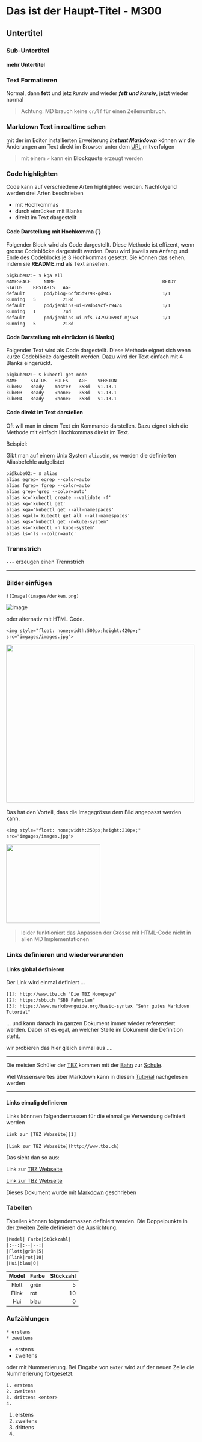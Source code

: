 # Das ist der Haupt-Titel - M300

## Untertitel

### Sub-Untertitel

#### mehr Untertitel

### Text Formatieren

Normal, dann **fett** und jetz *kursiv* und wieder  ***fett und kursiv***, jetzt wieder normal

> Achtung: MD brauch keine `cr/lf` für einen Zeilenumbruch. 

### Markdown Text in realtime sehen

mit der im Editor installierten Erweiterung ***Instant Markdown*** können wir die
Änderungen am Text direkt im Browser unter dem [URL](http://localhost:8090) mitverfolgen

> mit einem `>` kann ein **Blockquote** erzeugt werden


### Code highlighten

Code kann auf verschiedene Arten highlighted werden. Nachfolgend werden drei Arten
beschrieben

* mit Hochkommas
* durch einrücken mit Blanks
* direkt im Text dargestellt

#### Code Darstellung mit Hochkomma (\`)

Folgender Block wird als Code dargestellt. Diese Methode ist effizent, wenn grosse
Codeblöcke dargestellt werden. Dazu wird jeweils am Anfang und Ende des Codeblocks je 
3 Hochkommas gesetzt. Sie können das sehen, indem sie **README.md** als Text ansehen.

```
pi@kube02:~ $ kga all
NAMESPACE     NAME                                        READY   STATUS    RESTARTS   AGE
default       pod/blog-6cf85d9798-gd945                   1/1     Running   5          218d
default       pod/jenkins-ui-69d649cf-r9474               1/1     Running   1          74d
default       pod/jenkins-ui-nfs-747979698f-mj9v8         1/1     Running   5          218d
```

#### Code Darstellung mit einrücken (4 Blanks)

Folgender Text wird als Code dargestellt. Diese Methode eignet sich wenn kurze
Codeblöcke dargestellt werden. Dazu wird der Text einfach mit 4 Blanks eingerückt.

    pi@kube02:~ $ kubectl get node
    NAME     STATUS   ROLES    AGE    VERSION
    kube02   Ready    master   358d   v1.13.1
    kube03   Ready    <none>   358d   v1.13.1
    kube04   Ready    <none>   358d   v1.13.1

#### Code direkt im Text darstellen

Oft will man in einem Text ein Kommando darstellen. Dazu eignet sich die Methode 
mit einfach Hochkommas direkt im Text.

Beispiel:

Gibt man auf einem Unix System `alias`ein, so werden die definierten Aliasbefehle
aufgelistet

```
pi@kube02:~ $ alias
alias egrep='egrep --color=auto'
alias fgrep='fgrep --color=auto'
alias grep='grep --color=auto'
alias kc='kubectl create --validate -f'
alias kg='kubectl get'
alias kga='kubectl get --all-namespaces'
alias kgall='kubectl get all --all-namespaces'
alias kgs='kubectl get -n=kube-system'
alias ks='kubectl -n kube-system'
alias ls='ls --color=auto'
```

### Trennstrich 

`---` erzeugen einen Trennstrich

---


### Bilder einfügen

    ![Image](images/denken.png)


![Image](images/denken.jpg)

oder alternativ mit HTML Code. 

    <img style="float: none;width:500px;height:420px;" src="imgages/images.jpg"> 

<img style="float: none;width:500px;height:420px;" src="imgages/images.jpg"> 

Das hat den Vorteil, dass die Imagegrösse dem Bild angepasst werden kann.

    <img style="float: none;width:250px;height:210px;" src="imgages/images.jpg"> 

<img style="float: none;width:250px;height:210px;" src="imgages/images.jpg"> 


> leider funktioniert das Anpassen der Grösse mit HTML-Code nicht in allen MD Implementationen

### Links definieren und wiederverwenden

#### Links global definieren


  Der Link wird einmal definiert ...

  ```
  [1]: http://www.tbz.ch "Die TBZ Homepage"
  [2]: https:/sbb.ch "SBB Fahrplan"
  [3]: https://www.markdownguide.org/basic-syntax "Sehr gutes Markdown Tutorial"
  ```

 ... und kann danach im ganzen Dokument immer wieder referenziert werden. Dabei ist es egal, an welcher Stelle im Dokument die Definition steht.
   
 wir probieren das hier gleich einmal aus ....

---

[1]: http://www.tbz.ch "Die TBZ Homepage"
[2]: https:/sbb.ch "SBB Fahrplan"
[3]: https://www.markdownguide.org/basic-syntax "Sehr gutes Markdown Tutorial"


Die meisten Schüler der [TBZ][1] kommen mit der [Bahn][2] zur [Schule][1].

Viel Wissenswertes über Markdown kann in diesem [Tutorial][3] nachgelesen werden

---



#### Links eimalig definieren

Links könnnen folgendermassen für die einmalige Verwendung definiert werden

```
Link zur [TBZ Webseite][1]

[Link zur TBZ Webseite](http://www.tbz.ch)
```

Das sieht dan so aus:

Link zur [TBZ Webseite][1]

[Link zur TBZ Webseite](http://www.tbz.ch)


Dieses Dokument wurde mit [Markdown][3] geschrieben


### Tabellen
Tabellen können folgendermassen definiert werden. Die Doppelpunkte in der zweiten Zeile definieren die Ausrichtung.

```
|Model| Farbe|Stückzahl|
|:--:|:--|--:|
|Flott|grün|5|
|Flink|rot|10|
|Hui|blau|0|
```


|Model| Farbe|Stückzahl|
|:--:|:--|--:|
|Flott|grün|5|
|Flink|rot|10|
|Hui|blau|0|


### Aufzählungen

```
* erstens
* zweitens
```

* erstens
* zweitens

oder mit Nummerierung. Bei Eingabe von `Enter` wird auf der neuen Zeile die Nummerierung fortgesetzt.

```
1. erstens
2. zweitens
3. drittens <enter>
4.  
```

1. erstens
2. zweitens
3. drittens
4. 
   

